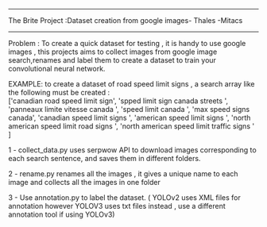 ______________________________________________________________________________________________

The Brite Project :Dataset creation from google images- Thales -Mitacs
______________________________________________________________________________________________

Problem : 
To create a quick dataset for testing , it is handy to use google images ,  this projects aims to collect images from google image search,renames and label them to create a dataset to train your convolutional neural network.


EXAMPLE: to create a dataset of road speed limit signs , a search array like the following must be created :        
                 ['canadian road speed limit sign',
                 'spped limit sign canada streets ',
                 'panneaux limite vitesse canada ',
                 'speed limit canada ',
                 'max speed signs canada',
                 'canadian  speed limit signs ',
                 'american  speed limit signs ',
                 'north american speed limit road signs ',
                 'north american speed limit traffic signs '
                  ]

1 - collect_data.py uses serpwow API to download images corresponding to each search sentence, and saves them in different folders.

2 - rename.py renames all the images , it gives a unique name to each image and collects all the images in one folder

3 - Use annotation.py to label the dataset. ( YOLOv2 uses XML files for annotation however YOLOV3 uses txt files instead , use a different annotation tool if using YOLOv3)
